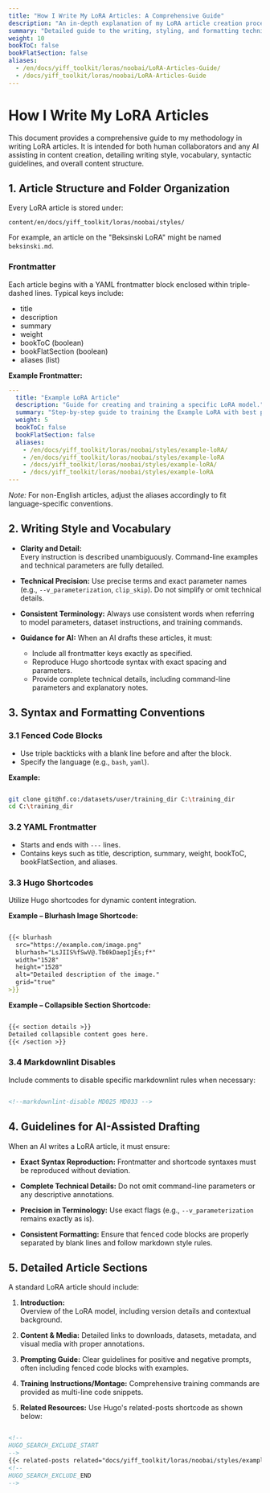 ```yaml
---
title: "How I Write My LoRA Articles: A Comprehensive Guide"
description: "An in-depth explanation of my LoRA article creation process encompassing style, vocabulary, syntax, Hugo frontmatter and content structure, as well as what to watch out for when using AI to help write these articles."
summary: "Detailed guide to the writing, styling, and formatting techniques used in the creation of LoRA articles. This document includes the specific syntax and conventions for YAML frontmatter, Hugo shortcodes and markdown formatting."
weight: 10
bookToC: false
bookFlatSection: false
aliases:
  - /en/docs/yiff_toolkit/loras/noobai/LoRA-Articles-Guide/
  - /docs/yiff_toolkit/loras/noobai/LoRA-Articles-Guide
---
```


<!--markdownlint-disable MD025 MD033 -->

# How I Write My LoRA Articles

This document provides a comprehensive guide to my methodology in writing LoRA articles. It is intended for both human collaborators and any AI assisting in content creation, detailing writing style, vocabulary, syntactic guidelines, and overall content structure.

## 1. Article Structure and Folder Organization

Every LoRA article is stored under:

    content/en/docs/yiff_toolkit/loras/noobai/styles/

For example, an article on the "Beksinski LoRA" might be named `beksinski.md`.

### Frontmatter

Each article begins with a YAML frontmatter block enclosed within triple-dashed lines. Typical keys include:

- title
- description
- summary
- weight
- bookToC (boolean)
- bookFlatSection (boolean)
- aliases (list)

**Example Frontmatter:**

```yaml
---
  title: "Example LoRA Article"
  description: "Guide for creating and training a specific LoRA model."
  summary: "Step-by-step guide to training the Example LoRA with best practices."
  weight: 5
  bookToC: false
  bookFlatSection: false
  aliases:
    - /en/docs/yiff_toolkit/loras/noobai/styles/example-loRA/
    - /en/docs/yiff_toolkit/loras/noobai/styles/example-loRA
    - /docs/yiff_toolkit/loras/noobai/styles/example-loRA/
    - /docs/yiff_toolkit/loras/noobai/styles/example-loRA
---
```

_Note:_ For non-English articles, adjust the aliases accordingly to fit language-specific conventions.

## 2. Writing Style and Vocabulary

- **Clarity and Detail:**  
  Every instruction is described unambiguously. Command-line examples and technical parameters are fully detailed.

- **Technical Precision:**
  Use precise terms and exact parameter names (e.g., `--v_parameterization`, `clip_skip`). Do not simplify or omit technical details.

- **Consistent Terminology:**
  Always use consistent words when referring to model parameters, dataset instructions, and training commands.

- **Guidance for AI:**
  When an AI drafts these articles, it must:
  - Include all frontmatter keys exactly as specified.
  - Reproduce Hugo shortcode syntax with exact spacing and parameters.
  - Provide complete technical details, including command-line parameters and explanatory notes.

## 3. Syntax and Formatting Conventions

### 3.1 Fenced Code Blocks

- Use triple backticks with a blank line before and after the block.
- Specify the language (e.g., `bash`, `yaml`).

**Example:**

```bash

git clone git@hf.co:/datasets/user/training_dir C:\training_dir
cd C:\training_dir
```

### 3.2 YAML Frontmatter

- Starts and ends with `---` lines.
- Contains keys such as title, description, summary, weight, bookToC, bookFlatSection, and aliases.

### 3.3 Hugo Shortcodes

Utilize Hugo shortcodes for dynamic content integration.

**Example – Blurhash Image Shortcode:**

```md

{{< blurhash
  src="https://example.com/image.png"
  blurhash="LsJIIS%fSwV@.Tb0kDaepIjEs;f*"
  width="1528"
  height="1528"
  alt="Detailed description of the image."
  grid="true"
>}}
```

**Example – Collapsible Section Shortcode:**

```md

{{< section details >}}
Detailed collapsible content goes here.
{{< /section >}}
```

### 3.4 Markdownlint Disables

Include comments to disable specific markdownlint rules when necessary:

```md

<!--markdownlint-disable MD025 MD033 -->
```

## 4. Guidelines for AI-Assisted Drafting

When an AI writes a LoRA article, it must ensure:

- **Exact Syntax Reproduction:**
  Frontmatter and shortcode syntaxes must be reproduced without deviation.

- **Complete Technical Details:**
  Do not omit command-line parameters or any descriptive annotations.

- **Precision in Terminology:**
  Use exact flags (e.g., `--v_parameterization` remains exactly as is).

- **Consistent Formatting:**
  Ensure that fenced code blocks are properly separated by blank lines and follow markdown style rules.

## 5. Detailed Article Sections

A standard LoRA article should include:

1. **Introduction:**  
   Overview of the LoRA model, including version details and contextual background.

2. **Content & Media:**
   Detailed links to downloads, datasets, metadata, and visual media with proper annotations.

3. **Prompting Guide:**
   Clear guidelines for positive and negative prompts, often including fenced code blocks with examples.

4. **Training Instructions/Montage:**
   Comprehensive training commands are provided as multi-line code snippets.

5. **Related Resources:**
   Use Hugo's related-posts shortcode as shown below:

```md

<!--
HUGO_SEARCH_EXCLUDE_START
-->
{{< related-posts related="docs/yiff_toolkit/loras/noobai/styles/example/" >}}
<!--
HUGO_SEARCH_EXCLUDE_END
-->
```
